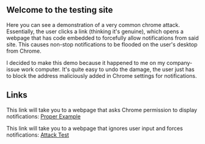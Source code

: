 ## Welcome to the testing site


Here you can see a demonstration of a very common chrome attack. Essentially, the user clicks a link (thinking it's genuine), which opens a webpage that has code embedded to forcefully allow notifications from said site. This causes non-stop notifications to be flooded on the user's desktop from Chrome. 


I decided to make this demo because it happened to me on my company-issue work computer. It's quite easy to undo the damage, the user just has to block the address maliciously added in Chrome settings for notifications. 



## Links

This link will take you to a webpage that asks Chrome permission to display notifications: <a href="proper-test.html" title="Proper Test">Proper Example</a>

This link will take you to a webpage that ignores user input and forces notifications: <a href="attack-test.html" title="Attack Test">Attack Test</a>
